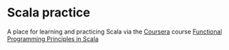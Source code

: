 # Scala practice

A place for learning and practicing Scala via the [Coursera](https://www.coursera.org/) course [Functional Programming Principles in Scala](https://www.coursera.org/learn/scala-functional-programming/home/welcome)